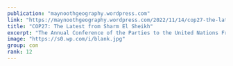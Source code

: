 ```yaml
---
publication: "maynoothgeography.wordpress.com"
link: "https://maynoothgeography.wordpress.com/2022/11/14/cop27-the-latest-from-sharm-el-sheikh/"
title: "COP27: The Latest from Sharm El Sheikh"
excerpt: "The Annual Conference of the Parties to the United Nations Framework Convention on Climate Change has largely entered the lexicon as the COP. Now in its 27th iteration, the rotation of locations ba…"
image: "https://s0.wp.com/i/blank.jpg"
group: con
rank: 12
---
```

